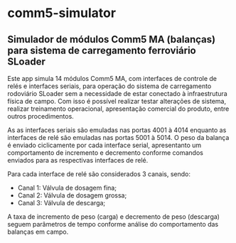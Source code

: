 # **comm5-simulator**

## Simulador de módulos Comm5 MA (balanças) para sistema de carregamento ferroviário SLoader

Este app simula 14 módulos Comm5 MA, com interfaces de controle de relés e interfaces seriais, para operação do sistema de carregamento rodoviário SLoader sem a necessidade de estar conectado à infraestrutura física de campo. Com isso é possível realizar testar alterações de sistema, realizar treinamento operacional, apresentação comercial do produto, entre outros procedimentos.

As as interfaces seriais são emuladas nas portas 4001 à 4014 enquanto as interfaces de relé são emuladas nas portas 5001 à 5014.
O peso da balança é enviado ciclicamente por cada interface serial, apresentanto um comportamento de incremento e decremento conforme comandos enviados para as respectivas interfaces de relé.

Para cada interface de relé são considerados 3 canais, sendo:

- Canal 1: Válvula de dosagem fina;
- Canal 2: Válvula de dosagem grossa;
- Canal 3: Válvula de descarga;

A taxa de incremento de peso (carga) e decremento de peso (descarga) seguem parâmetros de tempo conforme análise do comportamento das balanças em campo.
